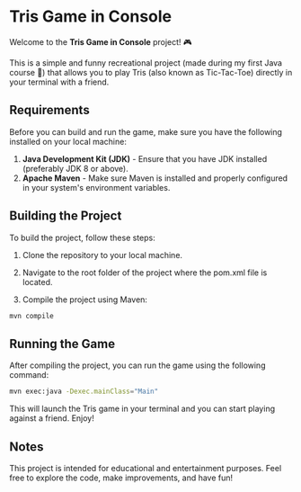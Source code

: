 # Tris Game in Console

Welcome to the **Tris Game in Console** project! 🎮

This is a simple and funny recreational project (made during my first Java course 🥲) that allows you to play Tris (also known as Tic-Tac-Toe) directly in your terminal with a friend.

## Requirements

Before you can build and run the game, make sure you have the following installed on your local machine:

1. **Java Development Kit (JDK)** - Ensure that you have JDK installed (preferably JDK 8 or above).
2. **Apache Maven** - Make sure Maven is installed and properly configured in your system's environment variables.

## Building the Project

To build the project, follow these steps:

1. Clone the repository to your local machine.

2. Navigate to the root folder of the project where the pom.xml file is located.

3. Compile the project using Maven:

```bash
mvn compile
```

## Running the Game

After compiling the project, you can run the game using the following command:

```bash
mvn exec:java -Dexec.mainClass="Main"
```

This will launch the Tris game in your terminal and you can start playing against a friend. Enjoy!

## Notes

This project is intended for educational and entertainment purposes.
Feel free to explore the code, make improvements, and have fun!